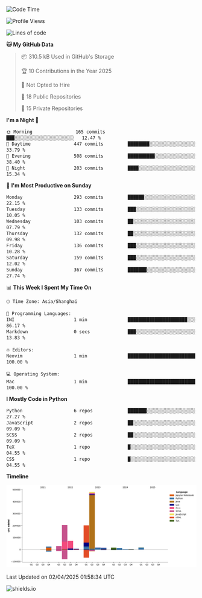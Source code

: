 <!--START_SECTION:waka-->
![Code Time](http://img.shields.io/badge/Code%20Time-434%20hrs%2026%20mins-blue)

![Profile Views](http://img.shields.io/badge/Profile%20Views-0-blue)

![Lines of code](https://img.shields.io/badge/From%20Hello%20World%20I%27ve%20Written-1.1%20million%20lines%20of%20code-blue)

**🐱 My GitHub Data** 

> 📦 310.5 kB Used in GitHub's Storage 
 > 
> 🏆 10 Contributions in the Year 2025
 > 
> 🚫 Not Opted to Hire
 > 
> 📜 18 Public Repositories 
 > 
> 🔑 15 Private Repositories 
 > 
**I'm a Night 🦉** 

```text
🌞 Morning                165 commits         ███░░░░░░░░░░░░░░░░░░░░░░   12.47 % 
🌆 Daytime                447 commits         ████████░░░░░░░░░░░░░░░░░   33.79 % 
🌃 Evening                508 commits         ██████████░░░░░░░░░░░░░░░   38.40 % 
🌙 Night                  203 commits         ████░░░░░░░░░░░░░░░░░░░░░   15.34 % 
```
📅 **I'm Most Productive on Sunday** 

```text
Monday                   293 commits         ██████░░░░░░░░░░░░░░░░░░░   22.15 % 
Tuesday                  133 commits         ███░░░░░░░░░░░░░░░░░░░░░░   10.05 % 
Wednesday                103 commits         ██░░░░░░░░░░░░░░░░░░░░░░░   07.79 % 
Thursday                 132 commits         ██░░░░░░░░░░░░░░░░░░░░░░░   09.98 % 
Friday                   136 commits         ███░░░░░░░░░░░░░░░░░░░░░░   10.28 % 
Saturday                 159 commits         ███░░░░░░░░░░░░░░░░░░░░░░   12.02 % 
Sunday                   367 commits         ███████░░░░░░░░░░░░░░░░░░   27.74 % 
```


📊 **This Week I Spent My Time On** 

```text
🕑︎ Time Zone: Asia/Shanghai

💬 Programming Languages: 
INI                      1 min               ██████████████████████░░░   86.17 % 
Markdown                 0 secs              ███░░░░░░░░░░░░░░░░░░░░░░   13.83 % 

🔥 Editors: 
Neovim                   1 min               █████████████████████████   100.00 % 

💻 Operating System: 
Mac                      1 min               █████████████████████████   100.00 % 
```

**I Mostly Code in Python** 

```text
Python                   6 repos             ███████░░░░░░░░░░░░░░░░░░   27.27 % 
JavaScript               2 repos             ██░░░░░░░░░░░░░░░░░░░░░░░   09.09 % 
SCSS                     2 repos             ██░░░░░░░░░░░░░░░░░░░░░░░   09.09 % 
TeX                      1 repo              █░░░░░░░░░░░░░░░░░░░░░░░░   04.55 % 
CSS                      1 repo              █░░░░░░░░░░░░░░░░░░░░░░░░   04.55 % 
```



**Timeline**

![Lines of Code chart](https://raw.githubusercontent.com/kopp4/kopp4/main/assets/bar_graph.png)


 Last Updated on 02/04/2025 01:58:34 UTC
<!--END_SECTION:waka-->
![shields.io](https://img.shields.io/github/commit-activity/w/kopp4/kopp4?color=g&label=abusing%20bot&style=flat-square)
